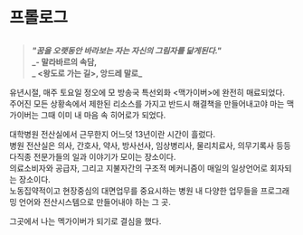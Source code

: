 # 프롤로그
##
> **_"꿈을 오랫동안 바라보는 자는 자신의 그림자를 닮게된다."_**  
> **_- 말라바르의 속담,**     
> **_ <왕도로 가는 길>, 앙드레 말로_**

유년시절,
매주 토요일 정오에 모 방송국 특선외화 <맥가이버>에 완전히 매료되었다.  
주어진 모든 상황속에서 제한된 리소스를 가지고 반드시 해결책을 만들어내고야 마는 맥가이버는 그때 이미 내 마음 속 히어로가 되었다.  

대학병원 전산실에서 근무한지 어느덧 13년이란 시간이 흘렀다.  
병원 전산실은 의사, 간호사, 약사, 방사선사, 임상병리사, 물리치료사, 의무기록사 등등 다직종 전문가들의 일과 이야기가 모이는 장소이다.  
의료소비자와 공급자, 그리고 지불자간의 구조적 메커니즘이 매일의 일상언어로 회자되는 장소이다.   
노동집약적이고 현장중심의 대면업무를 중요시하는 병원 내 다양한 업무들을 프로그래밍 언어와 전산시스템으로 만들어내야 하는 그 곳.  


그곳에서 나는 멕가이버가 되기로 결심을 했다. 
